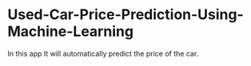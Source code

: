 # Used-Car-Price-Prediction-Using-Machine-Learning
In this app It will automatically predict the price of the car.




